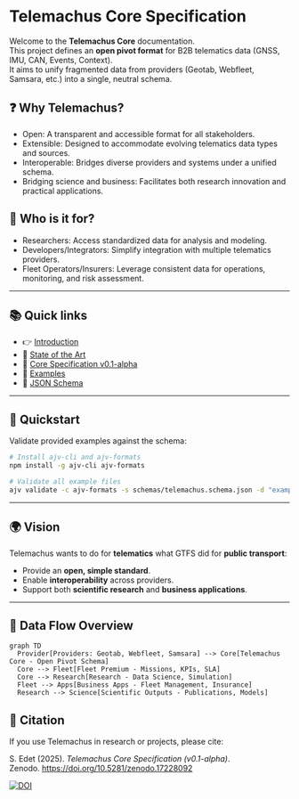 # Telemachus Core Specification

Welcome to the **Telemachus Core** documentation.  
This project defines an **open pivot format** for B2B telematics data (GNSS, IMU, CAN, Events, Context).  
It aims to unify fragmented data from providers (Geotab, Webfleet, Samsara, etc.) into a single, neutral schema.

## ❓ Why Telemachus?

- Open: A transparent and accessible format for all stakeholders.  
- Extensible: Designed to accommodate evolving telematics data types and sources.  
- Interoperable: Bridges diverse providers and systems under a unified schema.  
- Bridging science and business: Facilitates both research innovation and practical applications.

## 👥 Who is it for?

- Researchers: Access standardized data for analysis and modeling.  
- Developers/Integrators: Simplify integration with multiple telematics providers.  
- Fleet Operators/Insurers: Leverage consistent data for operations, monitoring, and risk assessment.

---

## 📚 Quick links
- 👉 [Introduction](01_introduction.md)
- 📖 [State of the Art](02_state_of_the_art.md)
- 📐 [Core Specification v0.1-alpha](03_spec_core.md)
- 🧪 [Examples](04_examples.md)
- 🧾 [JSON Schema](https://raw.githubusercontent.com/telemachus3/telemachus-spec/main/schemas/telemachus.schema.json)

---

## 🚀 Quickstart

Validate provided examples against the schema:

```bash
# Install ajv-cli and ajv-formats
npm install -g ajv-cli ajv-formats

# Validate all example files
ajv validate -c ajv-formats -s schemas/telemachus.schema.json -d "examples/*.json"
```

---

## 🌍 Vision

Telemachus wants to do for **telematics** what GTFS did for **public transport**:  
- Provide an **open, simple standard**.  
- Enable **interoperability** across providers.  
- Support both **scientific research** and **business applications**.  

---

## 🔗 Data Flow Overview

```mermaid
graph TD
  Provider[Providers: Geotab, Webfleet, Samsara] --> Core[Telemachus Core - Open Pivot Schema]
  Core --> Fleet[Fleet Premium - Missions, KPIs, SLA]
  Core --> Research[Research - Data Science, Simulation]
  Fleet --> Apps[Business Apps - Fleet Management, Insurance]
  Research --> Science[Scientific Outputs - Publications, Models]
```

## 📖 Citation

If you use Telemachus in research or projects, please cite:

S. Edet (2025). *Telemachus Core Specification (v0.1-alpha)*.  
Zenodo. https://doi.org/10.5281/zenodo.17228092  

[![DOI](https://zenodo.org/badge/DOI/10.5281/zenodo.17228092.svg)](https://doi.org/10.5281/zenodo.17228092)